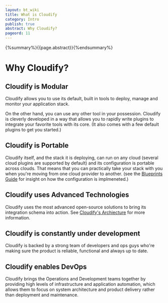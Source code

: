 ```yaml
---
layout: bt_wiki
title: What is Cloudify
category: Intro
publish: true
abstract: Why Cloudify?
pageord: 11
---
```

{%summary%}{{page.abstract}}{%endsummary%}

# Why Cloudify?

## Cloudify is Modular
Cloudify allows you to use its default, built in tools to deploy, manage and monitor your application stack.

On the other hand, you can use any other tool in your possession.
Cloudify is cleverly developed in a way that allows you to rapidly write plugins to integrate your favorite tools with its core.
(It also comes with a few default plugins to get you started.)

## Cloudify is Portable
Cloudify itself, and the stack it is deploying, can run on any cloud (several cloud plugins are supported by default) and its configuration is portable across clouds.
That means that you can practically take your stack with you when you're moving from one cloud provider to another.
(see the [Blueprints Guide](blueprint-guide.html) for insight on how the configuration is implmeneted.)

## Cloudify uses Advanced Technologies
Cloudify uses the most advanced open-source solutions to bring its integration schema into action.
See [Cloudify's Archiecture](architecture.html) for more information.

## Cloudify is constantly under development
Cloudify is backed by a strong team of developers and ops guys who're making sure the product is reliable, functional and always up to date.

## Cloudify enables DevOps
Cloudify brings the Operations and Development teams together by providing high levels of infrastructure and application automation, which allows them to focus on system architecture and product delivery rather than deployment and maintenance.
